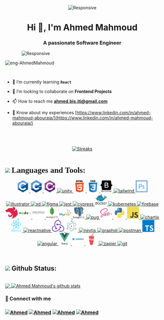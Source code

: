 <div align="center">
  <img alt="Responsive" width="750" src="https://redblink.com/wp-content/uploads/2019/07/1-OF0xEMkWBv-69zvmNs6RDQ.gif" />
</div>

<h1 align="center">Hi 👋, I'm Ahmed Mahmoud</h1>
<h3 align="center">A passionate Software Engineer</h3>
<img align="right" alt="Responsive" width="450" src="https://media.tenor.com/UttC4AITYR4AAAAd/full-stack-developer.gif" />

<br>

<p align="left"> <img src="https://komarev.com/ghpvc/?username=eng-AhmedMahmoud&label=Profile%20views&color=0e75b6&style=flat" alt="eng-AhmedMahmoud" /> </p>

<br>


- 🌱 I’m currently learning **`React`**

- 👯 I’m looking to collaborate on **Frontend Projects**

- 📫 How to reach me **ahmed.bis.iti@gmail.com**

- 📄 Know about my experiences [https://www.linkedin.com/in/ahmed-mahmoud-abouraia/](https://www.linkedin.com/in/ahmed-mahmoud-abouraia/)

<br>
<br>
<br>

<div align="center">
  <a href="https://github.com/eng-AhmedMahmoud">
   <img align="center" height="250px" width="80%" alt="Streaks" src="https://github-readme-streak-stats.herokuapp.com/?user=eng-AhmedMahmoud&theme=tokyonight"/>
  </a>
</div>

<br>

## <img src="https://kadkamtech.ca/wp-content/uploads/2017/10/mission.gif" width="40"> <b style="font-family: Times New Roman; list-style-type: upper-roman;font-size:26px; ">Languages and Tools:</b>
<p align="center"> 
  <a href="https://www.cprogramming.com/" target="_blank" rel="noreferrer">
  <img src="https://raw.githubusercontent.com/devicons/devicon/master/icons/c/c-original.svg" alt="c" height="40"/>
    <a href="https://www.w3schools.com/cpp/" target="_blank" rel="noreferrer">
    <img src="https://raw.githubusercontent.com/devicons/devicon/master/icons/cplusplus/cplusplus-original.svg" alt="cplusplus" height="40"/>
    </a> 
  <a href="https://www.w3schools.com/cs/" target="_blank" rel="noreferrer">
    <img src="https://raw.githubusercontent.com/devicons/devicon/master/icons/csharp/csharp-original.svg" alt="csharp" height="40"/>
    </a>
  <a href="https://unity.com/" target="_blank" rel="noreferrer">
    <img src="https://www.vectorlogo.zone/logos/unity3d/unity3d-icon.svg" alt="unity" height="40"/>
    </a>
  <a href="https://www.w3.org/html/" target="_blank" rel="noreferrer">
    <img src="https://raw.githubusercontent.com/devicons/devicon/master/icons/html5/html5-original-wordmark.svg" alt="html5" height="40"/>
    </a>
  <a href="https://www.w3schools.com/css/" target="_blank" rel="noreferrer">
    <img src="https://raw.githubusercontent.com/devicons/devicon/master/icons/css3/css3-original-wordmark.svg" alt="css3" height="40"/>
    </a> 
  <a href="https://getbootstrap.com" target="_blank" rel="noreferrer">
    <img src="https://raw.githubusercontent.com/devicons/devicon/master/icons/bootstrap/bootstrap-plain-wordmark.svg" alt="bootstrap" height="40"/>
    </a> 
   <a href="https://tailwindcss.com/" target="_blank" rel="noreferrer">
   <img src="https://www.vectorlogo.zone/logos/tailwindcss/tailwindcss-icon.svg" alt="tailwind"  height="40"/> 
  </a>
  <a href="https://www.photoshop.com/en" target="_blank" rel="noreferrer">
   <img src="https://raw.githubusercontent.com/devicons/devicon/master/icons/photoshop/photoshop-line.svg" alt="photoshop"  height="40"/> 
  </a>
  <a href="https://www.adobe.com/in/products/illustrator.html" target="_blank" rel="noreferrer">
   <img src="https://www.vectorlogo.zone/logos/adobe_illustrator/adobe_illustrator-icon.svg" alt="illustrator"  height="40"/> 
  </a> 
   <a href="https://www.adobe.com/products/xd.html" target="_blank" rel="noreferrer">
   <img src="https://cdn.worldvectorlogo.com/logos/adobe-xd.svg" alt="xd"  height="40"/>  
  </a>
  <a href="https://www.figma.com/" target="_blank" rel="noreferrer">
  <img src="https://www.vectorlogo.zone/logos/figma/figma-icon.svg" alt="figma" height="40"/> 
  </a> 
   <a href="https://jestjs.io" target="_blank" rel="noreferrer">
   <img src="https://www.vectorlogo.zone/logos/jestjsio/jestjsio-icon.svg" alt="jest"  height="40"/> 
  </a> 
  <a href="https://www.cypress.io" target="_blank" rel="noreferrer">
   <img src="https://raw.githubusercontent.com/simple-icons/simple-icons/6e46ec1fc23b60c8fd0d2f2ff46db82e16dbd75f/icons/cypress.svg" alt="cypress" height="40"/>
  </a>
  <a href="https://www.docker.com/" target="_blank" rel="noreferrer">
  <img src="https://raw.githubusercontent.com/devicons/devicon/master/icons/docker/docker-original-wordmark.svg" alt="docker" height="40"/>
  </a>
  <a href="https://kubernetes.io" target="_blank" rel="noreferrer">
   <img src="https://www.vectorlogo.zone/logos/kubernetes/kubernetes-icon.svg" alt="kubernetes"  height="40"/> 
  </a>
  <a href="https://firebase.google.com/" target="_blank" rel="noreferrer">
  <img src="https://www.vectorlogo.zone/logos/firebase/firebase-icon.svg" alt="firebase"  height="40"/>
  </a> 
  <a href="https://nestjs.com/" target="_blank" rel="noreferrer">
   <img src="https://raw.githubusercontent.com/devicons/devicon/master/icons/nestjs/nestjs-plain.svg" alt="nestjs"  height="40"/> 
  </a> 
  <a href="https://nodejs.org" target="_blank" rel="noreferrer">
   <img src="https://raw.githubusercontent.com/devicons/devicon/master/icons/nodejs/nodejs-original-wordmark.svg" alt="nodejs"  height="40"/> 
  </a>
  <a href="https://expressjs.com" target="_blank" rel="noreferrer">
  <img src="https://raw.githubusercontent.com/devicons/devicon/master/icons/express/express-original-wordmark.svg" alt="express" height="40"/>
  </a>
  <a href="https://www.mongodb.com/" target="_blank" rel="noreferrer">
   <img src="https://raw.githubusercontent.com/devicons/devicon/master/icons/mongodb/mongodb-original-wordmark.svg" alt="mongodb"  height="40"/> 
  </a>
  <a href="https://www.mysql.com/" target="_blank" rel="noreferrer">
   <img src="https://raw.githubusercontent.com/devicons/devicon/master/icons/mysql/mysql-original-wordmark.svg" alt="mysql"  height="40"/> 
  </a> 
  <a href="https://www.postgresql.org" target="_blank" rel="noreferrer">
   <img src="https://raw.githubusercontent.com/devicons/devicon/master/icons/postgresql/postgresql-original-wordmark.svg" alt="postgresql"  height="40"/> 
  </a> 
  <a href="https://pugjs.org" target="_blank" rel="noreferrer">
   <img src="https://cdn.worldvectorlogo.com/logos/pug.svg" alt="pug"  height="40"/>  
  </a> 
  <a href="https://sass-lang.com" target="_blank" rel="noreferrer">
   <img src="https://raw.githubusercontent.com/devicons/devicon/master/icons/sass/sass-original.svg" alt="sass"  height="40"/> 
  </a> 
  <a href="https://www.python.org" target="_blank" rel="noreferrer">
   <img src="https://raw.githubusercontent.com/devicons/devicon/master/icons/python/python-original.svg" alt="python"  height="40"/> 
  </a> 
   <a href="https://developer.mozilla.org/en-US/docs/Web/JavaScript" target="_blank" rel="noreferrer">
   <img src="https://raw.githubusercontent.com/devicons/devicon/master/icons/javascript/javascript-original.svg" alt="javascript"  height="40"/> 
  </a>
   <a href="https://www.chartjs.org" target="_blank" rel="noreferrer">
  <img src="https://www.chartjs.org/media/logo-title.svg" alt="chartjs"  height="40"/> 
  </a>
  <a href="https://reactjs.org/" target="_blank" rel="noreferrer">
   <img src="https://raw.githubusercontent.com/devicons/devicon/master/icons/react/react-original-wordmark.svg" alt="react"  height="40"/> 
  </a> <a href="https://reactnative.dev/" target="_blank" rel="noreferrer">
   <img src="https://reactnative.dev/img/header_logo.svg" alt="reactnative"  height="40"/>  </a> <a
    href="https://redux.js.org" target="_blank" rel="noreferrer">
   <img src="https://raw.githubusercontent.com/devicons/devicon/master/icons/redux/redux-original.svg" alt="redux"  height="40"/> 
  </a> 
  <a href="https://www.electronjs.org" target="_blank" rel="noreferrer">
  <img src="https://raw.githubusercontent.com/devicons/devicon/master/icons/electron/electron-original.svg" alt="electron" height="40"/>
  </a>
    <a href="https://nextjs.org/" target="_blank" rel="noreferrer">
   <img src="https://cdn.worldvectorlogo.com/logos/nextjs-2.svg" alt="nextjs"  height="40"/>  
  </a>
   <a href="https://graphql.org" target="_blank" rel="noreferrer">
  <img src="https://www.vectorlogo.zone/logos/graphql/graphql-icon.svg" alt="graphql"  height="40"/> 
  </a>
    <a href="https://postman.com" target="_blank" rel="noreferrer">
   <img src="https://www.vectorlogo.zone/logos/getpostman/getpostman-icon.svg" alt="postman"  height="40"/> 
  </a>
  
  <a href="https://www.typescriptlang.org/" target="_blank" rel="noreferrer">
   <img src="https://raw.githubusercontent.com/devicons/devicon/master/icons/typescript/typescript-original.svg" alt="typescript"  height="40"/> 
  </a>
    <a href="https://angular.io" target="_blank" rel="noreferrer">
    <img src="https://angular.io/assets/images/logos/angular/angular.svg" alt="angular" height="40"/>
    </a> </a>
   <a href="https://vuejs.org/" target="_blank" rel="noreferrer">
   <img src="https://raw.githubusercontent.com/devicons/devicon/master/icons/vuejs/vuejs-original-wordmark.svg" alt="vuejs"  height="40"/> 
  </a>
  <a href="https://webpack.js.org" target="_blank" rel="noreferrer">
    <img src="https://raw.githubusercontent.com/devicons/devicon/d00d0969292a6569d45b06d3f350f463a0107b0d/icons/webpack/webpack-original-wordmark.svg" alt="webpack"
         height="40"/> 
  </a>
   <a href="https://gulpjs.com" target="_blank" rel="noreferrer">
  <img src="https://raw.githubusercontent.com/devicons/devicon/master/icons/gulp/gulp-plain.svg" alt="gulp"  height="40"/>
  </a> 
  <a href="https://zapier.com" target="_blank" rel="noreferrer">
   <img src="https://www.vectorlogo.zone/logos/zapier/zapier-icon.svg" alt="zapier"  height="40"/> 
  </a>
   <a href="https://git-scm.com/" target="_blank" rel="noreferrer">
  <img src="https://www.vectorlogo.zone/logos/git-scm/git-scm-icon.svg" alt="git"  height="40"/> 
  </a>
</p>
<br>

## <img src="https://media.giphy.com/media/ZCN6F3FAkwsyOGU2RS/giphy.gif" width="40"> **Github Status:**

 <br />

<a href="https://github.com/eng-AhmedMahmoud">
  <img align="center" height="250px" src="https://github-readme-stats.vercel.app/api/top-langs/?username=eng-AhmedMahmoud&theme=tokyonight">
</a>

<a href="https://github.com/eng-AhmedMahmoud">
 <img align="center" height="250px" src="https://github-readme-stats.vercel.app/api?username=eng-AhmedMahmoud&show_icons=true&theme=tokyonight&line_height=30" alt="Ahmed Mahmoud's github stats"/>
</a>

<br>

<h3 align="left">📩 Connect with me<h3>
<p align="left">
<a href="https://codepen.io/AhmedAbouraia" target="blank"><img align="center" src="https://raw.githubusercontent.com/rahuldkjain/github-profile-readme-generator/master/src/images/icons/Social/codepen.svg" alt="Ahmed" height="30" width="40" /></a>
<a href="https://twitter.com/JScodingMaster" target="blank"><img align="center" src="https://raw.githubusercontent.com/rahuldkjain/github-profile-readme-generator/master/src/images/icons/Social/twitter.svg" alt="Ahmed" height="30" width="40" /></a>
<a href="https://linkedin.com/in/ahmed-mahmoud-abouraia" target="blank"><img align="center" src="https://raw.githubusercontent.com/rahuldkjain/github-profile-readme-generator/master/src/images/icons/Social/linked-in-alt.svg" alt="Ahmed" height="30" width="40" /></a>
<a href="https://leetcode.com/AHMED-MAHMOUD-ABOURAIA/" target="blank"><img align="center" src="https://raw.githubusercontent.com/rahuldkjain/github-profile-readme-generator/master/src/images/icons/Social/leet-code.svg" alt="Ahmed" height="30" width="40" /></a>
</p>
